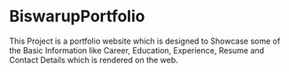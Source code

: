 # BiswarupPortfolio
This Project is a portfolio website which is designed to Showcase some of the Basic Information like Career, Education, Experience, Resume and Contact Details which is rendered on the web.
